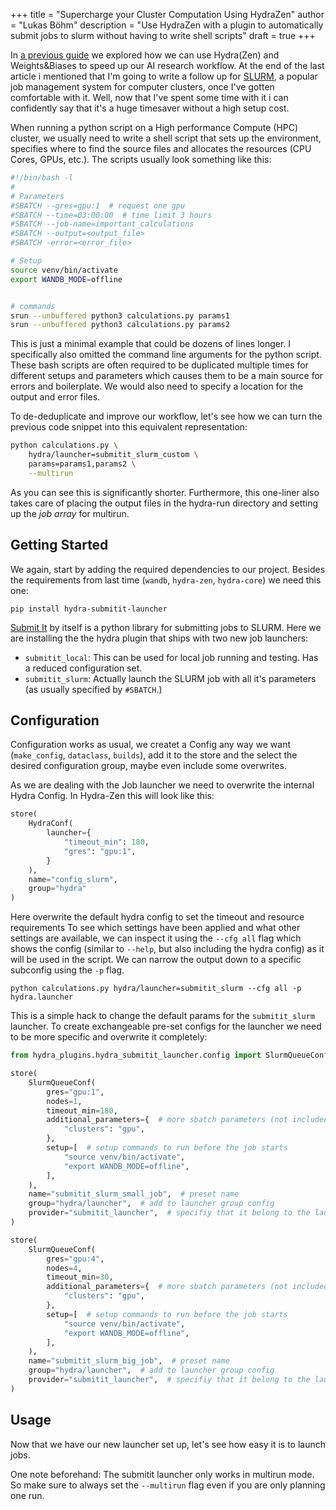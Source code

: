 +++
title = "Supercharge your Cluster Computation Using HydraZen"
author = "Lukas Böhm"
description = "Use HydraZen with a plugin to automatically submit jobs to slurm without having to write shell scripts"
draft = true
+++

In [a previous guide](../hydra-wandb-setup) we explored how we can use Hydra(Zen) and Weights&Biases to speed up our AI research workflow.
At the end of the last article i mentioned that I'm going to write a follow up for [SLURM](https://slurm.schedmd.com/overview.html), a popular job management system for computer clusters, once I've gotten comfortable with it.
Well, now that I've spent some time with it i can confidently say that it's a huge timesaver without a high setup cost.

When running a python script on a High performance Compute (HPC) cluster, we usually need to write a shell script that sets up the environment, specifies where to find the source files and allocates the resources (CPU Cores, GPUs, etc.).
The scripts usually look something like this:
```bash
#!/bin/bash -l
#
# Parameters
#SBATCH --gres=gpu:1  # request one gpu
#SBATCH --time=03:00:00  # time limit 3 hours
#SBATCH --job-name=important_calculations
#SBATCH --output=<output_file>
#SBATCH -error=<error_file>

# Setup
source venv/bin/activate
export WANDB_MODE=offline


# commands
srun --unbuffered python3 calculations.py params1
srun --unbuffered python3 calculations.py params2
```

This is just a minimal example that could be dozens of lines longer.
I specifically also omitted the command line arguments for the python script.
These bash scripts are often required to be duplicated multiple times for different setups and parameters which causes them to be a main source for errors and boilerplate.
We would also need to specify a location for the output and error files.

To de-deduplicate and improve our workflow, let's see how we can turn the previous code snippet into this equivalent representation:
```bash
python calculations.py \
    hydra/launcher=submitit_slurm_custom \
    params=params1,params2 \
    --multirun
```

As you can see this is significantly shorter.
Furthermore, this one-liner also takes care of placing the output files in the hydra-run directory and setting up the *job array* for multirun.

## Getting Started

We again, start by adding the required dependencies to our project.
Besides the requirements from last time (`wandb`, `hydra-zen`, `hydra-core`) we need this one:
```
pip install hydra-submitit-launcher
```

[Submit It](https://github.com/facebookincubator/submitit) by itself is a python library for submitting jobs to SLURM.
Here we are installing the the hydra plugin that ships with two new job launchers:
- `submitit_local`: This can be used for local job running and testing. Has a reduced configuration set.
- `submitit_slurm`: Actually launch the SLURM job with all it's parameters (as usually specified by `#SBATCH`.)


## Configuration

Configuration works as usual, we createt a Config any way we want (`make_config`, `dataclass`, `builds`),
add it to the store and the select the desired configuration group, maybe even include some overwrites.

As we are dealing with the Job launcher we need to overwrite the internal Hydra Config.
In Hydra-Zen this will look like this:
```python
store(
    HydraConf(
        launcher={
            "timeout_min": 180,
            "gres": "gpu:1",
        }
    ),
    name="config_slurm",
    group="hydra"
)
```

Here overwrite the default hydra config to set the timeout and resource requirements
To see which settings have been applied and what other settings are available, we can inspect it using the `--cfg all` flag which shows the config (similar to `--help`, but also including the hydra config) as it will be used in the script.
We can narrow the output down to a specific subconfig using the `-p` flag.
```
python calculations.py hydra/launcher=submitit_slurm --cfg all -p hydra.launcher
```

This is a simple hack to change the default params for the `submitit_slurm` launcher.
To create exchangeable pre-set configs for the launcher we need to be more specific and overwrite it completely:
```python
from hydra_plugins.hydra_submitit_launcher.config import SlurmQueueConf, LocalQueueConf

store(
    SlurmQueueConf(
        gres="gpu:1",
        nodes=1,
        timeout_min=180,
        additional_parameters={  # more sbatch parameters (not included in SlurmQueueConf)
            "clusters": "gpu",
        },
        setup=[  # setup commands to run before the job starts
            "source venv/bin/activate",
            "export WANDB_MODE=offline",
        ],
    ),
    name="submitit_slurm_small_job",  # preset name
    group="hydra/launcher",  # add to launcher group config
    provider="submitit_launcher",  # specifiy that it belong to the launcher
)

store(
    SlurmQueueConf(
        gres="gpu:4",
        nodes=4,
        timeout_min=30,
        additional_parameters={  # more sbatch parameters (not included in SlurmQueueConf)
            "clusters": "gpu",
        },
        setup=[  # setup commands to run before the job starts
            "source venv/bin/activate",
            "export WANDB_MODE=offline",
        ],
    ),
    name="submitit_slurm_big_job",  # preset name
    group="hydra/launcher",  # add to launcher group config
    provider="submitit_launcher",  # specifiy that it belong to the launcher
)
```


## Usage

Now that we have our new launcher set up, let's see how easy it is to launch jobs.

One note beforehand: The submitit launcher only works in multirun mode.
So make sure to always set the `--multirun` flag even if you are only planning one run.

